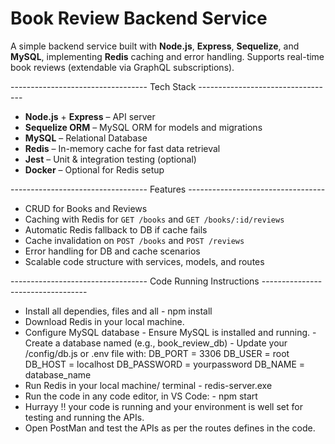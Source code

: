 # Book Review Backend Service

A simple backend service built with **Node.js**, **Express**, **Sequelize**, and **MySQL**, implementing **Redis** caching and error handling. Supports real-time book reviews (extendable via GraphQL subscriptions).



---------------------------------- Tech Stack ----------------------------------

- **Node.js** + **Express** – API server
- **Sequelize ORM** – MySQL ORM for models and migrations
- **MySQL** – Relational Database
- **Redis** – In-memory cache for fast data retrieval
- **Jest** – Unit & integration testing (optional)
- **Docker** – Optional for Redis setup



---------------------------------- Features ----------------------------------

- CRUD for Books and Reviews
- Caching with Redis for `GET /books` and `GET /books/:id/reviews`
- Automatic Redis fallback to DB if cache fails
- Cache invalidation on `POST /books` and `POST /reviews`
- Error handling for DB and cache scenarios
- Scalable code structure with services, models, and routes



---------------------------------- Code Running Instructions  ----------------------------------

- Install all dependies, files and all
        - npm install
- Download Redis in your local machine.
- Configure MySQL database
        - Ensure MySQL is installed and running.
        - Create a database named (e.g., book_review_db)
        - Update your /config/db.js or .env file with:
                DB_PORT = 3306
                DB_USER = root
                DB_HOST = localhost
                DB_PASSWORD = yourpassword
                DB_NAME = database_name
- Run Redis in your local machine/ terminal
        - redis-server.exe
- Run the code in any code editor, in VS Code:
        - npm start
- Hurrayy !! your code is running and your environment is well set for testing and running the APIs.
- Open PostMan and test the APIs as per the routes defines in the code.  
